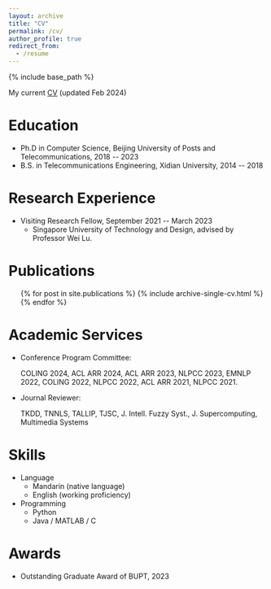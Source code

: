 ```yaml
---
layout: archive
title: "CV"
permalink: /cv/
author_profile: true
redirect_from:
  - /resume
---
```


{% include base_path %}

My current [CV](/files/CV_Jiale.pdf) (updated Feb 2024)

Education
======
* Ph.D in Computer Science, Beijing University of Posts and Telecommunications, 2018 -- 2023
* B.S. in Telecommunications Engineering, Xidian University, 2014 -- 2018


Research Experience
======
* Visiting Research Fellow, September 2021 -- March 2023
  * Singapore University of Technology and Design, advised by Professor Wei Lu.
  

Publications
======
  <ul>{% for post in site.publications %}
    {% include archive-single-cv.html %}
  {% endfor %}</ul>

  
Academic Services
======
* Conference Program Committee:
  
  COLING 2024, ACL ARR 2024, ACL ARR 2023, NLPCC 2023, EMNLP 2022, COLING 2022, NLPCC 2022, ACL ARR 2021, NLPCC 2021.

* Journal Reviewer:
  
  TKDD, TNNLS, TALLIP, TJSC, J. Intell. Fuzzy Syst., J. Supercomputing, Multimedia Systems
  
Skills
======
* Language
  * Mandarin (native language)
  * English (working proficiency)
* Programming
  * Python
  * Java / MATLAB / C

Awards
=====
* Outstanding Graduate Award of BUPT, 2023